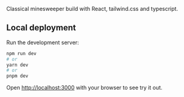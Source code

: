 Classical minesweeper build with React, tailwind.css and typescript.

## Local deployment

Run the development server:

```bash
npm run dev
# or
yarn dev
# or
pnpm dev
```

Open [http://localhost:3000](http://localhost:3000) with your browser to see try it out.